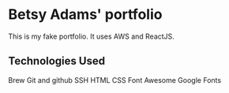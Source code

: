 # Betsy Adams' portfolio

This is my fake portfolio. It uses AWS and ReactJS.

## Technologies Used

Brew
Git and github
SSH
HTML
CSS
Font Awesome
Google Fonts
